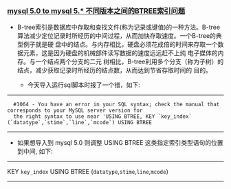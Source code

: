### [mysql 5.0 to mysql 5.* 不同版本之间的BTREE索引问题](http://blog.51cto.com/bighuamao/564260)

* B-tree索引是数据库中存取和查找文件(称为记录或键值)的一种方法。B-tree算法减少定位记录时所经历的中间过程，从而加快存取速度。一个B-tree的典型例子就是硬
盘中的结点。与内存相比，硬盘必须花成倍的时间来存取一个数据元素，这是因为硬盘的机械部件读写数据的速度远远赶不上纯 电子媒体的内存。与一个结点两个分支的二元
树相比，B-tree利用多个分支（称为子树）的结点，减少获取记录时所经历的结点数，从而达到节省存取时间的 目的。

  * 今天导入运行sql脚本时报了一个错，如下:

--------------

      #1064 - You have an error in your SQL syntax; check the manual that corresponds to your MySQL server version for
      the right syntax to use near 'USING BTREE, KEY `key_index` (`datatype`,`stime`,`line`,`mcode`) USING BTREE

--------------



* 如果想导入到 mysql 5.0 则调整 USING BTREE 这类指定索引类型语句的位置到中间, 如下:
   
---------- 
  
KEY `key_index` USING BTREE  (`datatype`,`stime`,`line`,`mcode`)

------------



